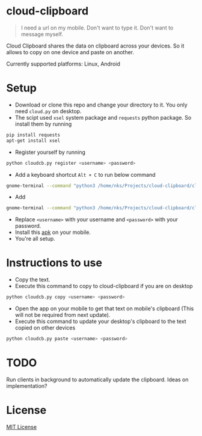 # cloud-clipboard

> I need a url on my mobile. Don't want to type it. Don't want to message myself.

Cloud Clipboard shares the data on clipboard across your devices. So it allows to copy on one device and paste on another.

Currently supported platforms: Linux, Android

# Setup

- Download or clone this repo and change your directory to it. You only need `cloud.py` on desktop.
- The scipt used `xsel` system package and `requests` python package. So install them by running

```bash
pip install requests
apt-get install xsel
```

- Register yourself by running

```bash
python cloudcb.py register <username> <password>
```

- Add a keyboard shortcut `Alt + C` to run below command

```bash
gnome-terminal --command "python3 /home/nks/Projects/cloud-clipboard/cloudcb.py copy <username> <password>"
```

- Add 

```bash
gnome-terminal --command "python3 /home/nks/Projects/cloud-clipboard/cloudcb.py paste <username> <password>"
``` 
- Replace `<username>` with your username and `<password>` with your password.
- Install this [apk](https://github.com/krsoninikhil/cloud-clipboard/raw/master/mobile/bin/CloudClipboard-0.1-debug.apk) on your mobile.
- You're all setup.

# Instructions to use

- Copy the text.
- Execute this command to copy to cloud-clipboard if you are on desktop

```bash
python cloudcb.py copy <username> <password>
```

- Open the app on your mobile to get that text on mobile's clipboard (This will not be required from next update).
- Execute this command to update your desktop's clipboard to the text copied on other devices

```bash
python cloudcb.py paste <username> <password>
```

# TODO

Run clients in background to automatically update the clipboard. Ideas on implementation?

# License

[MIT License](https://nks.mit-license.org/)
